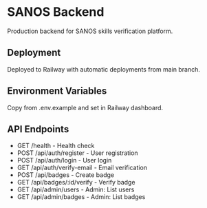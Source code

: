 ﻿# SANOS Backend

Production backend for SANOS skills verification platform.

## Deployment

Deployed to Railway with automatic deployments from main branch.

## Environment Variables

Copy from .env.example and set in Railway dashboard.

## API Endpoints

- GET /health - Health check
- POST /api/auth/register - User registration
- POST /api/auth/login - User login
- GET /api/auth/verify-email - Email verification
- POST /api/badges - Create badge
- GET /api/badges/:id/verify - Verify badge
- GET /api/admin/users - Admin: List users
- GET /api/admin/badges - Admin: List badges
